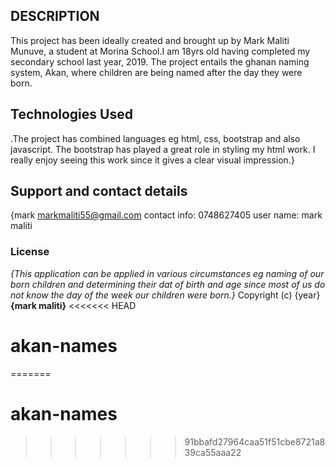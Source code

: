 ## DESCRIPTION
This project has been ideally created and brought up by Mark Maliti Munuve, a student at Morina School.I am 18yrs old having completed my secondary school last year, 2019.
The project entails the ghanan naming system, Akan, where children are being named after the day they were born.
## Technologies Used
.The project has combined languages eg html, css, bootstrap and also javascript. The bootstrap has played a great role in styling my html work. I really enjoy seeing this work since it gives a clear visual impression.}
## Support and contact details
{mark
  markmaliti55@gmail.com
  contact info: 0748627405
  user name: mark maliti
### License
*{This application can be applied in various circumstances eg naming of our born children and determining their dat of birth and age since most of us do not know the day of the week our children were born.}*
Copyright (c) {year} **{mark maliti}**
<<<<<<< HEAD
# akan-names
=======
# akan-names
>>>>>>> 91bbafd27964caa51f51cbe8721a839ca55aaa22
